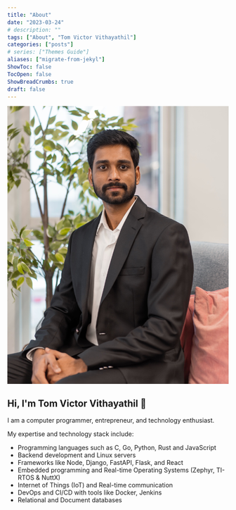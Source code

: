 ```yaml
---
title: "About"
date: "2023-03-24"
# description: ""
tags: ["About", "Tom Victor Vithayathil"]
categories: ["posts"]
# series: ["Themes Guide"]
aliases: ["migrate-from-jekyl"]
ShowToc: false
TocOpen: false
ShowBreadCrumbs: true
draft: false
---
```



![Zephyr](./image001.jpeg)

## Hi, I'm Tom Victor Vithayathil 👋


I am a computer programmer, entrepreneur, and technology enthusiast.

My expertise and technology stack include:

* Programming languages such as C, Go, Python, Rust and JavaScript
* Backend development and Linux servers
* Frameworks like Node, Django, FastAPI, Flask, and React
* Embedded programming and Real-time Operating Systems (Zephyr, TI-RTOS & NuttX)
* Internet of Things (IoT) and Real-time communication
* DevOps and CI/CD with tools like Docker, Jenkins
* Relational and Document databases